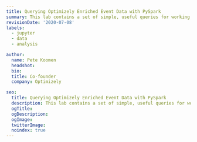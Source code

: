 ```yaml
---
title: Querying Optimizely Enriched Event Data with PySpark
summary: This lab contains a set of simple, useful queries for working with Optimizely Enriched Event data.
revisionDate: '2020-07-08'
labels:
  - jupyter
  - data
  - analysis

author:
  name: Pete Koomen
  headshot:
  bio:
  title: Co-founder
  company: Optimizely

seo:
  title: Querying Optimizely Enriched Event Data with PySpark
  description: This lab contains a set of simple, useful queries for working with Optimizely Enriched Event data.
  ogTitle:
  ogDescription:
  ogImage:
  twitterImage:
  noindex: true
---
```

